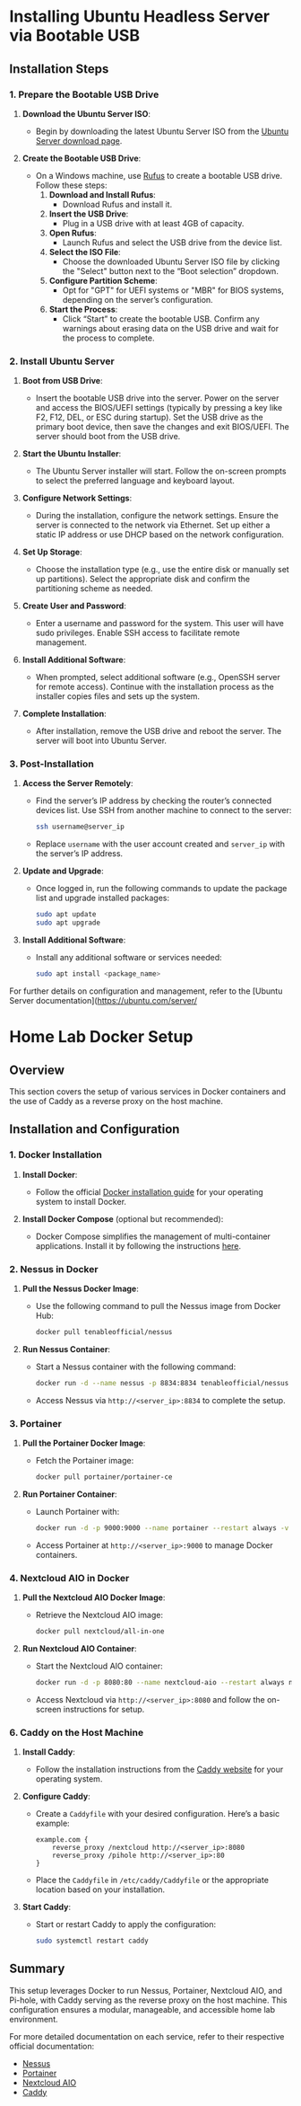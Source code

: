 # Installing Ubuntu Headless Server via Bootable USB

## Installation Steps

### 1. Prepare the Bootable USB Drive

1. **Download the Ubuntu Server ISO**:
   - Begin by downloading the latest Ubuntu Server ISO from the [Ubuntu Server download page](https://ubuntu.com/download/server).

2. **Create the Bootable USB Drive**:
   - On a Windows machine, use [Rufus](https://rufus.ie/) to create a bootable USB drive. Follow these steps:
     1. **Download and Install Rufus**:
        - Download Rufus and install it.
     2. **Insert the USB Drive**:
        - Plug in a USB drive with at least 4GB of capacity.
     3. **Open Rufus**:
        - Launch Rufus and select the USB drive from the device list.
     4. **Select the ISO File**:
        - Choose the downloaded Ubuntu Server ISO file by clicking the "Select" button next to the “Boot selection” dropdown.
     5. **Configure Partition Scheme**:
        - Opt for "GPT" for UEFI systems or "MBR" for BIOS systems, depending on the server’s configuration.
     6. **Start the Process**:
        - Click “Start” to create the bootable USB. Confirm any warnings about erasing data on the USB drive and wait for the process to complete.

### 2. Install Ubuntu Server

1. **Boot from USB Drive**:
   - Insert the bootable USB drive into the server. Power on the server and access the BIOS/UEFI settings (typically by pressing a key like F2, F12, DEL, or ESC during startup). Set the USB drive as the primary boot device, then save the changes and exit BIOS/UEFI. The server should boot from the USB drive.

2. **Start the Ubuntu Installer**:
   - The Ubuntu Server installer will start. Follow the on-screen prompts to select the preferred language and keyboard layout.

3. **Configure Network Settings**:
   - During the installation, configure the network settings. Ensure the server is connected to the network via Ethernet. Set up either a static IP address or use DHCP based on the network configuration.

4. **Set Up Storage**:
   - Choose the installation type (e.g., use the entire disk or manually set up partitions). Select the appropriate disk and confirm the partitioning scheme as needed.

5. **Create User and Password**:
   - Enter a username and password for the system. This user will have sudo privileges. Enable SSH access to facilitate remote management.

6. **Install Additional Software**:
   - When prompted, select additional software (e.g., OpenSSH server for remote access). Continue with the installation process as the installer copies files and sets up the system.

7. **Complete Installation**:
   - After installation, remove the USB drive and reboot the server. The server will boot into Ubuntu Server.

### 3. Post-Installation

1. **Access the Server Remotely**:
   - Find the server’s IP address by checking the router’s connected devices list. Use SSH from another machine to connect to the server:
     ```bash
     ssh username@server_ip
     ```
   - Replace `username` with the user account created and `server_ip` with the server’s IP address.

2. **Update and Upgrade**:
   - Once logged in, run the following commands to update the package list and upgrade installed packages:
     ```bash
     sudo apt update
     sudo apt upgrade
     ```

3. **Install Additional Software**:
   - Install any additional software or services needed:
     ```bash
     sudo apt install <package_name>
     ```

For further details on configuration and management, refer to the [Ubuntu Server documentation](https://ubuntu.com/server/

# Home Lab Docker Setup

## Overview

This section covers the setup of various services in Docker containers and the use of Caddy as a reverse proxy on the host machine.

## Installation and Configuration

### 1. Docker Installation

1. **Install Docker**:
   - Follow the official [Docker installation guide](https://docs.docker.com/engine/install/) for your operating system to install Docker. 

2. **Install Docker Compose** (optional but recommended):
   - Docker Compose simplifies the management of multi-container applications. Install it by following the instructions [here](https://docs.docker.com/compose/install/).

### 2. Nessus in Docker

1. **Pull the Nessus Docker Image**:
   - Use the following command to pull the Nessus image from Docker Hub:
     ```bash
     docker pull tenableofficial/nessus
     ```

2. **Run Nessus Container**:
   - Start a Nessus container with the following command:
     ```bash
     docker run -d --name nessus -p 8834:8834 tenableofficial/nessus
     ```
   - Access Nessus via `http://<server_ip>:8834` to complete the setup.

### 3. Portainer

1. **Pull the Portainer Docker Image**:
   - Fetch the Portainer image:
     ```bash
     docker pull portainer/portainer-ce
     ```

2. **Run Portainer Container**:
   - Launch Portainer with:
     ```bash
     docker run -d -p 9000:9000 --name portainer --restart always -v /var/run/docker.sock:/var/run/docker.sock -v portainer_data:/data portainer/portainer-ce
     ```
   - Access Portainer at `http://<server_ip>:9000` to manage Docker containers.

### 4. Nextcloud AIO in Docker

1. **Pull the Nextcloud AIO Docker Image**:
   - Retrieve the Nextcloud AIO image:
     ```bash
     docker pull nextcloud/all-in-one
     ```

2. **Run Nextcloud AIO Container**:
   - Start the Nextcloud AIO container:
     ```bash
     docker run -d -p 8080:80 --name nextcloud-aio --restart always nextcloud/all-in-one
     ```
   - Access Nextcloud via `http://<server_ip>:8080` and follow the on-screen instructions for setup.

### 6. Caddy on the Host Machine

1. **Install Caddy**:
   - Follow the installation instructions from the [Caddy website](https://caddyserver.com/docs/install) for your operating system.

2. **Configure Caddy**:
   - Create a `Caddyfile` with your desired configuration. Here’s a basic example:
     ```text
     example.com {
         reverse_proxy /nextcloud http://<server_ip>:8080
         reverse_proxy /pihole http://<server_ip>:80
     }
     ```
   - Place the `Caddyfile` in `/etc/caddy/Caddyfile` or the appropriate location based on your installation.

3. **Start Caddy**:
   - Start or restart Caddy to apply the configuration:
     ```bash
     sudo systemctl restart caddy
     ```

## Summary

This setup leverages Docker to run Nessus, Portainer, Nextcloud AIO, and Pi-hole, with Caddy serving as the reverse proxy on the host machine. This configuration ensures a modular, manageable, and accessible home lab environment.

For more detailed documentation on each service, refer to their respective official documentation:
- [Nessus](https://www.tenable.com/products/nessus)
- [Portainer](https://www.portainer.io/)
- [Nextcloud AIO](https://github.com/nextcloud/all-in-one)
- [Caddy](https://caddyserver.com/docs/)



